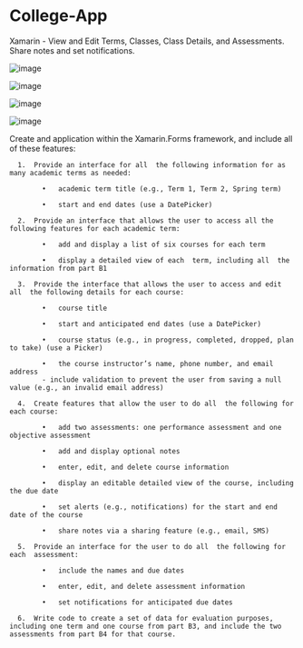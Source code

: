 # College-App
Xamarin - View and Edit Terms, Classes, Class Details, and Assessments. Share notes and set notifications.

![image](https://user-images.githubusercontent.com/60014977/85192259-db727400-b28f-11ea-83c2-cd644e37df51.png)

![image](https://user-images.githubusercontent.com/60014977/85192287-f218cb00-b28f-11ea-88f6-e499dd78be6e.png)

![image](https://user-images.githubusercontent.com/60014977/85192327-18d70180-b290-11ea-9e5f-9c675ca6ec1d.png)

![image](https://user-images.githubusercontent.com/60014977/85192347-2db39500-b290-11ea-9bbc-9c3ffacf8e2d.png)


Create and application within the Xamarin.Forms framework, and include all  of these features:

      1.  Provide an interface for all  the following information for as many academic terms as needed:

            •   academic term title (e.g., Term 1, Term 2, Spring term)

            •   start and end dates (use a DatePicker)

      2.  Provide an interface that allows the user to access all the following features for each academic term:

            •   add and display a list of six courses for each term

            •   display a detailed view of each  term, including all  the information from part B1

      3.  Provide the interface that allows the user to access and edit all  the following details for each course:

            •   course title

            •   start and anticipated end dates (use a DatePicker)

            •   course status (e.g., in progress, completed, dropped, plan to take) (use a Picker)

            •   the course instructor’s name, phone number, and email address
            - include validation to prevent the user from saving a null value (e.g., an invalid email address)

      4.  Create features that allow the user to do all  the following for each course:

            •   add two assessments: one performance assessment and one objective assessment

            •   add and display optional notes

            •   enter, edit, and delete course information

            •   display an editable detailed view of the course, including the due date

            •   set alerts (e.g., notifications) for the start and end date of the course

            •   share notes via a sharing feature (e.g., email, SMS)

      5.  Provide an interface for the user to do all  the following for each  assessment:

            •   include the names and due dates

            •   enter, edit, and delete assessment information

            •   set notifications for anticipated due dates
   
      6.  Write code to create a set of data for evaluation purposes, including one term and one course from part B3, and include the two assessments from part B4 for that course.
